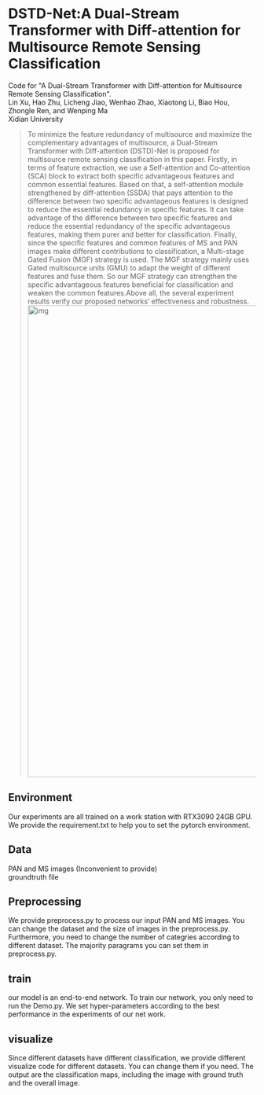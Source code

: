 # DSTD-Net:A Dual-Stream Transformer with Diff-attention for Multisource Remote Sensing Classification
Code for "A Dual-Stream Transformer with Diff-attention for Multisource Remote Sensing Classification".<br>
Lin Xu, Hao Zhu, Licheng Jiao, Wenhao Zhao, Xiaotong Li, Biao Hou, Zhongle Ren, and Wenping Ma<br>
Xidian University<br>
>To minimize the feature redundancy of multisource and maximize the complementary advantages of multisource, a Dual-Stream Transformer with Diff-attention (DSTD)-Net is proposed for multisource remote sensing classification in this paper. Firstly, in terms of feature extraction, we use a Self-attention and Co-attention (SCA) block to extract both specific advantageous features and common essential features. Based on that, a self-attention module strengthened by diff-attention (SSDA) that pays attention to the difference between two specific advantageous features is designed to reduce the essential redundancy in specific features. It can take advantage of the difference between two specific features and reduce the essential redundancy of the specific advantageous features, making them purer and better for classification. Finally, since the specific features and common features of MS and PAN images make different contributions to classification, a Multi-stage Gated Fusion (MGF) strategy is used. The MGF strategy mainly uses Gated multisource units (GMU) to adapt the weight of different features and fuse them. So our MGF strategy can strengthen the specific advantageous features beneficial for classification and weaken the common features.Above all, the several experiment results verify our proposed networks’ effectiveness and robustness.<br>
<img width="960" alt="img" src="https://github.com/blackkiring/DSTD/assets/115865511/b586bbaa-852c-4d99-9f3f-b752065b5dba">   <br>
## Environment
Our experiments are all trained on a work station with RTX3090 24GB GPU. We provide the requirement.txt to help you to set the pytorch environment.
## Data
PAN and MS images (Inconvenient to provide)   <br>
groundtruth file <br>
## Preprocessing
We provide preprocess.py to process our input PAN and MS images. You can change the dataset and the size of images in the preprocess.py. Furthermore, you need to change the number of categries according to different dataset. The majority paragrams you can set them in preprocess.py.

## train
our model is an end-to-end network. To train our network, you only need to run the Demo.py. We set hyper-parameters according to the best performance in the experiments of our net work.
## visualize
Since different datasets have different classification, we provide different visualize code for different datasets. You can change them if you need. The output are the classification
maps, including the image with ground truth and the overall image.


